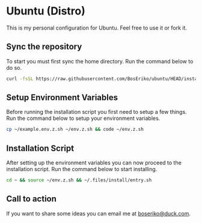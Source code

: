 # Ubuntu (Distro)
This is my personal configuration for Ubuntu. Feel free to use it or fork it.

## Sync the repository
To start you must first sync the home directory. Run the command below to do so.
```sh
curl -fsSL https://raw.githubusercontent.com/BosEriko/ubuntu/HEAD/install.sh | sh
```

## Setup Environment Variables
Before running the installation script you first need to setup a few things. Run the command below to setup your environment variables.
```sh
cp ~/example.env.z.sh ~/env.z.sh && code ~/env.z.sh
```

## Installation Script
After setting up the environment variables you can now proceed to the installation script. Run the command below to start installing.
```sh
cd ~ && source ~/env.z.sh && ~/.files/install/entry.sh
```

## Call to action
If you want to share some ideas you can email me at boseriko@duck.com.